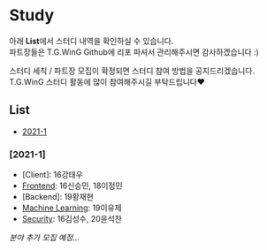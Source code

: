 # Study
아래 **List**에서 스터디 내역을 확인하실 수 있습니다.  
파트장들은 T.G.WinG Github에 리포 파셔서 관리해주시면 감사하겠습니다 :)  

스터디 세칙 / 파트장 모집이 확정되면 스터디 참여 방법을 공지드리겠습니다.  
T.G.WinG 스터디 활동에 많이 참여해주시길 부탁드립니다❤️  

## List
- [2021-1](https://github.com/TG-WinG/Study#2021-1)
<!-- - [2021-2] 이런식으로 쭉쭉 추가해나갈 것 -->

### [2021-1]
- [Client]: 16강태우 <!-- 추가 예정 -->
- [Frontend](https://github.com/TG-WinG/frontend): 16신승민, 18이정민  
- [Backend]: 19황재현 <!-- 추가 예정-->
- [Machine Learning](https://github.com/TG-WinG/MachineLearning): 19이유제  
- [Security](https://github.com/TG-WinG/seKHUrity): 16김성수, 20윤석찬  

*분야 추가 모집 예정...*